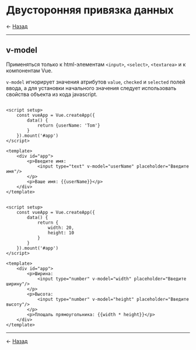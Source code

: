 # Двусторонняя привязка данных

← [Назад][back]

---

## v-model

Применяться только к html-элементам `<input>`, `<select>`, `<textarea>` и к компонентам Vue.

`v-model` игнорирует значения атрибутов `value`, `checked` и `selected` полей ввода, а для установки начального значения
следует использовать свойства объекта из кода javascript.

```vue

<script setup>
    const vueApp = Vue.createApp({
        data() {
            return {userName: 'Tom'}
        }
    }).mount('#app')
</script>

<template>
    <div id="app">
        <p>Введите имя:
            <input type="text" v-model="userName" placeholder="Введите имя"/>
        </p>
        <p>Ваше имя: {{userName}}</p>
    </div>
</template>
```

```vue

<script setup>
    const vueApp = Vue.createApp({
        data() {
            return {
                width: 20,
                height: 10
            }
        }
    }).mount('#app')
</script>

<template>
    <div id="app">
        <p>Ширина:
            <input type="number" v-model="width" placeholder="Введите ширину"/>
        </p>
        <p>Высота:
            <input type="number" v-model="height" placeholder="Введите высоту"/>
        </p>
        <p>Площаль прямоугольника: {{width * height}}</p>
    </div>
</template>
```

---

← [Назад][back]

[back]: <.> "Назад к оглавлению"
